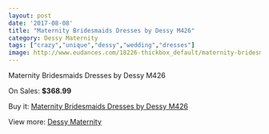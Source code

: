 ```yaml
---
layout: post
date: '2017-08-08'
title: "Maternity Bridesmaids Dresses by Dessy M426"
category: Dessy Maternity
tags: ["crazy","unique","dessy","wedding","dresses"]
image: http://www.eudances.com/18226-thickbox_default/maternity-bridesmaids-dresses-by-dessy-m426.jpg
---
```

Maternity Bridesmaids Dresses by Dessy M426

On Sales: **$368.99**
<a href="https://www.eudances.com/en/dessy-maternity/5333-maternity-bridesmaids-dresses-by-dessy-m426.html"><amp-img layout="responsive" width="600" height="600" src="//www.eudances.com/18226-thickbox_default/maternity-bridesmaids-dresses-by-dessy-m426.jpg" alt="Maternity Bridesmaids Dresses by Dessy M426 0" /></a>
<a href="https://www.eudances.com/en/dessy-maternity/5333-maternity-bridesmaids-dresses-by-dessy-m426.html"><amp-img layout="responsive" width="600" height="600" src="//www.eudances.com/18227-thickbox_default/maternity-bridesmaids-dresses-by-dessy-m426.jpg" alt="Maternity Bridesmaids Dresses by Dessy M426 1" /></a>

Buy it: [Maternity Bridesmaids Dresses by Dessy M426](https://www.eudances.com/en/dessy-maternity/5333-maternity-bridesmaids-dresses-by-dessy-m426.html "Maternity Bridesmaids Dresses by Dessy M426")

View more: [Dessy Maternity](https://www.eudances.com/en/95-dessy-maternity "Dessy Maternity")